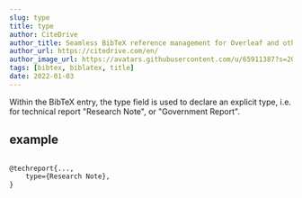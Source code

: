 ```yaml
---
slug: type
title: type
author: CiteDrive
author_title: Seamless BibTeX reference management for Overleaf and other modern LaTeX editors.
author_url: https://citedrive.com/en/
author_image_url: https://avatars.githubusercontent.com/u/65911387?s=200&v=4
tags: [bibtex, biblatex, title]
date: 2022-01-03
---
```


Within the BibTeX entry, the type field is used to declare an explicit type, i.e. for technical report "Research Note", or "Government Report".


## example

```tex

@techreport{...,
    type={Research Note},
}
```

